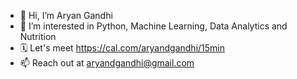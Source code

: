 - 👋 Hi, I’m Aryan Gandhi
- 👀 I’m interested in Python, Machine Learning, Data Analytics and Nutrition
- 🗓 Let's meet https://cal.com/aryandgandhi/15min
- 📫 Reach out at aryandgandhi@gmail.com

<!---
aryandgandhi/aryandgandhi is a ✨ special ✨ repository because its `README.md` (this file) appears on your GitHub profile.
You can click the Preview link to take a look at your changes.
--->
